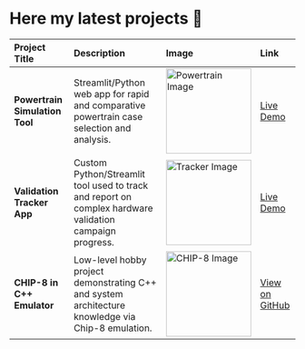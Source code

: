 # Here my latest projects 🚀 



| Project Title | Description | Image | Link |
| :--- | :--- | :--- | :--- |
| **Powertrain Simulation Tool** | Streamlit/Python web app for rapid and comparative powertrain case selection and analysis. | <a href="https://itsvinm-powertrain-case-selection-powertrain-sim-1k95tr.streamlit.app/" target="_blank"><img src="https://di-uploads-pod16.dealerinspire.com/toyotaofnorthcharlotte/uploads/2022/12/vehicle-powertrain.jpg" width="150" alt="Powertrain Image"></a> | [Live Demo](https://itsvinm-powertrain-case-selection-powertrain-sim-1k95tr.streamlit.app/) |
| **Validation Tracker App** | Custom Python/Streamlit tool used to track and report on complex hardware validation campaign progress. | <a href="https://itsvinm-tracker-tracker-bhweqt.streamlit.app/" target="_blank"><img src="https://img.freepik.com/free-photo/green-check-mark-symbol-icon-sign-correct-right-approve-concept-confirm-illustration-isolated-green-background-3d-rendering_56104-1220.jpg" width="150" alt="Tracker Image"></a> | [Live Demo](https://itsvinm-tracker-tracker-69ni38.streamlit.app/) |
| **CHIP-8 in C++ Emulator** | Low-level hobby project demonstrating C++ and system architecture knowledge via Chip-8 emulation. | <a href="https://github.com/itsVinM/CHIP-8_Emulator" target="_blank"><img src="https://github.com/user-attachments/assets/94ea7b6f-f52b-4097-ac21-542e92f48505" width="150" alt="CHIP-8 Image"></a> | [View on GitHub](https://github.com/itsVinM/CHIP-8_Emulator) |

